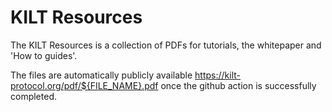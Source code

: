 # KILT Resources

The KILT Resources is a collection of PDFs for tutorials, the whitepaper and 'How to guides'.

The files are automatically publicly available https://kilt-protocol.org/pdf/${FILE_NAME}.pdf once the github action is successfully completed.
